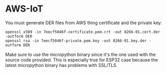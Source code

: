 # AWS-IoT

You must generate DER files from AWS thing certificate and the private key:
```
openssl x509 -in 7eecf5046f-certificate.pem.crt -out 8266-01.cert.der -outform DER
openssl rsa -in 7eecf5046f-private.pem.key -out 8266-01.key.der -outform DER
```
Make sure to use the micropython binary since it's the one used with the source code provided. This is especially true for ESP32 case because the latest micropython binary has problems with SSL/TLS.
